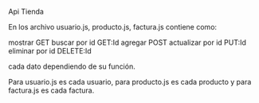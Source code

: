 Api Tienda


En los archivo usuario.js, producto.js, factura.js contiene como:

mostrar GET
buscar por id GET:Id
agregar POST
actualizar por id PUT:Id
eliminar por id  DELETE:Id

cada dato dependiendo de su función.

Para usuario.js es cada usuario, para producto.js es cada producto y para factura.js es cada factura.
